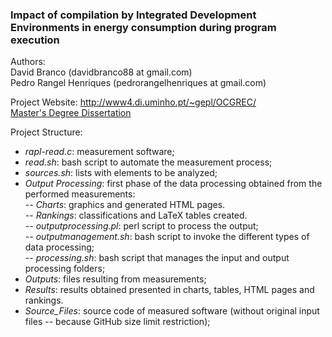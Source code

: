 ### Impact of compilation by Integrated Development Environments in energy consumption during program execution 
Authors: <br>
David Branco (davidbranco88 at gmail.com) <br>
Pedro Rangel Henriques (pedrorangelhenriques at gmail.com) <br>

Project Website: http://www4.di.uminho.pt/~gepl/OCGREC/ <br>
[Master's Degree Dissertation](http://www4.di.uminho.pt/~gepl/OCGREC/repository/MSc_Thesis_DBranco_PRHenriques.pdf)<br>

Project Structure:
- *rapl-read.c*: measurement software;
- *read.sh*: bash script to automate the measurement process;
- *sources.sh*: lists with elements to be analyzed;
- *Output Processing*: first phase of the data processing obtained from the performed measurements:<br>
-- *Charts*: graphics and generated HTML pages.<br>
-- *Rankings*: classifications and LaTeX tables created.<br>
-- *outputprocessing.pl*: perl script to process the output;<br>
-- *outputmanagement.sh*: bash script to invoke the different types of data processing;<br>
-- *processing.sh*: bash script that manages the input and output processing folders;
- *Outputs*: files resulting from measurements;
- *Results*: results obtained presented in charts, tables, HTML pages and rankings.
- *Source_Files*: source code of measured software (without original input files -- because GitHub size limit restriction);
